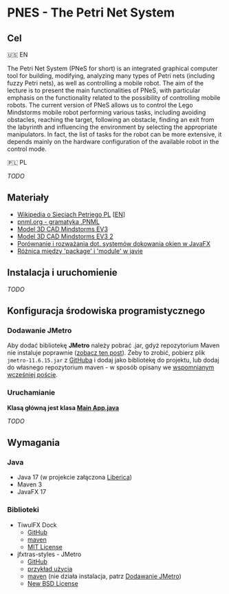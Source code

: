 # PNES - The Petri Net System

## Cel

🇺🇸 EN

The Petri Net System (PNeS for short) is an integrated graphical computer tool for building, modifying, analyzing many
types of Petri nets (including fuzzy Petri nets), as well as controlling a mobile robot. The aim of the lecture is to
present the main functionalities of PNeS, with particular emphasis on the functionality related to the possibility of
controlling mobile robots. The current version of PNeS allows us to control the Lego Mindstorms mobile robot performing
various tasks, including avoiding obstacles, reaching the target, following an obstacle, finding an exit from the
labyrinth and influencing the environment by selecting the appropriate manipulators. In fact, the list of tasks for the
robot can be more extensive, it depends mainly on the hardware configuration of the available robot in the control mode.

🇵🇱 PL

_TODO_

## Materiały

- [Wikipedia o Sieciach Petriego PL](https://pl.wikipedia.org/wiki/Sie%C4%87_Petriego) [[EN](https://en.wikipedia.org/wiki/Petri_net)]
- [pnml.org - gramatyka .PNML](https://www.pnml.org/index.php)
- [Model 3D CAD Mindstorms EV3](https://grabcad.com/library/lego-mindstorms-ev3-1)
- [Model 3D CAD Mindstorms EV3 2](https://grabcad.com/library/lego-mindstorms-ev3-robot-tomy-1)
- [Porównanie i rozważania dot. systemów dokowania okien w JavaFX](https://github.com/DaveJarvis/PitchDockFX#requirements)
- [Różnica między 'package' i 'module' w javie](https://docs.oracle.com/javase/specs/jls/se9/html/jls-7.html)

## Instalacja i uruchomienie

_TODO_

## Konfiguracja środowiska programistycznego

### Dodawanie JMetro

Aby dodać bibliotekę **JMetro** należy pobrać .jar, gdyż repozytorium Maven nie instaluje
poprawnie ([zobacz ten post](https://stackoverflow.com/a/68235655)). Żeby to zrobić, pobierz plik `jmetro-11.6.15.jar`
z [GitHuba](https://github.com/JFXtras/jfxtras-styles/releases) i dodaj jako bibliotekę do projektu, lub dodaj do
własnego repozytorium maven - w sposób opisany we [wspomnianym wcześniej poście](https://stackoverflow.com/a/68235655).

### Uruchamianie

**Klasą główną jest klasa [Main App.java](./src/main/java/pl/edu/ur/pnes/MainApp.java)**

_TODO_

## Wymagania

### Java

- Java 17 (w projekcie załączona [Liberica](https://bell-sw.com/pages/downloads/))
- Maven 3
- JavaFX 17

### Biblioteki

- TiwulFX Dock
    - [GitHub](https://github.com/panemu/tiwulfx-dock)
    - [maven](https://mvnrepository.com/artifact/com.panemu/tiwulfx-dock)
    - [MIT License](https://github.com/panemu/tiwulfx-dock/blob/main/LICENSE)
- jfxtras-styles - JMetro
    - [GitHub](https://github.com/JFXtras/jfxtras-styles/)
    - [przykład użycia](https://www.pixelduke.com/java-javafx-theme-jmetro/)
    - [maven](https://mvnrepository.com/artifact/org.jfxtras/jmetro/11.6.15) (nie działa instalacja,
      patrz [Dodawanie JMetro](#dodawanie-jmetro))
    - [New BSD License](https://opensource.org/licenses/BSD-3-Clause)